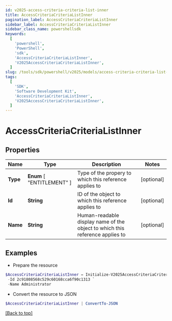 ```yaml
---
id: v2025-access-criteria-criteria-list-inner
title: AccessCriteriaCriteriaListInner
pagination_label: AccessCriteriaCriteriaListInner
sidebar_label: AccessCriteriaCriteriaListInner
sidebar_class_name: powershellsdk
keywords:
  [
    'powershell',
    'PowerShell',
    'sdk',
    'AccessCriteriaCriteriaListInner',
    'V2025AccessCriteriaCriteriaListInner',
  ]
slug: /tools/sdk/powershell/v2025/models/access-criteria-criteria-list-inner
tags:
  [
    'SDK',
    'Software Development Kit',
    'AccessCriteriaCriteriaListInner',
    'V2025AccessCriteriaCriteriaListInner',
  ]
---
```


# AccessCriteriaCriteriaListInner

## Properties

| Name | Type | Description | Notes |
| --- | --- | --- | --- |
| **Type** | **Enum** [ "ENTITLEMENT" ] | Type of the propery to which this reference applies to | [optional] |
| **Id** | **String** | ID of the object to which this reference applies to | [optional] |
| **Name** | **String** | Human-readable display name of the object to which this reference applies to | [optional] |

## Examples

- Prepare the resource

```powershell
$AccessCriteriaCriteriaListInner = Initialize-V2025AccessCriteriaCriteriaListInner  -Type ENTITLEMENT `
 -Id 2c91808568c529c60168cca6f90c1313 `
 -Name Administrator
```

- Convert the resource to JSON

```powershell
$AccessCriteriaCriteriaListInner | ConvertTo-JSON
```

[[Back to top]](#)
